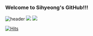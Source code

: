 ### Welcome to Sihyeong's GitHub!!! 
![header](https://capsule-render.vercel.app/api?type=wave&color=auto&height=300&section=header&text=YeomSEE's%20GitHub!&fontSize=90)
<img src="https://img.shields.io/badge/Python-3776AB?style=flat&logo=Python&logoColor=white"/>
<img src="https://img.shields.io/badge/R-276DC3?style=flat&logo=R&logoColor=white"/>

<!--
**yeomsee/yeomsee** is a ✨ _special_ ✨ repository because its `README.md` (this file) appears on your GitHub profile.

Here are some ideas to get you started:

- 🔭 I’m currently working on ...
- 🌱 I’m currently learning ...
- 👯 I’m looking to collaborate on ...
- 🤔 I’m looking for help with ...
- 💬 Ask me about ...
- 📫 How to reach me: ...
- 😄 Pronouns: ...
- ⚡ Fun fact: ...
-->

[![Hits](https://hits.seeyoufarm.com/api/count/incr/badge.svg?url=https%3A%2F%2Fgithub.com%2Fyeomsee&count_bg=%233DC8BA&title_bg=%23555555&icon=&icon_color=%23E7E7E7&title=Visitor&edge_flat=false)](https://hits.seeyoufarm.com)
